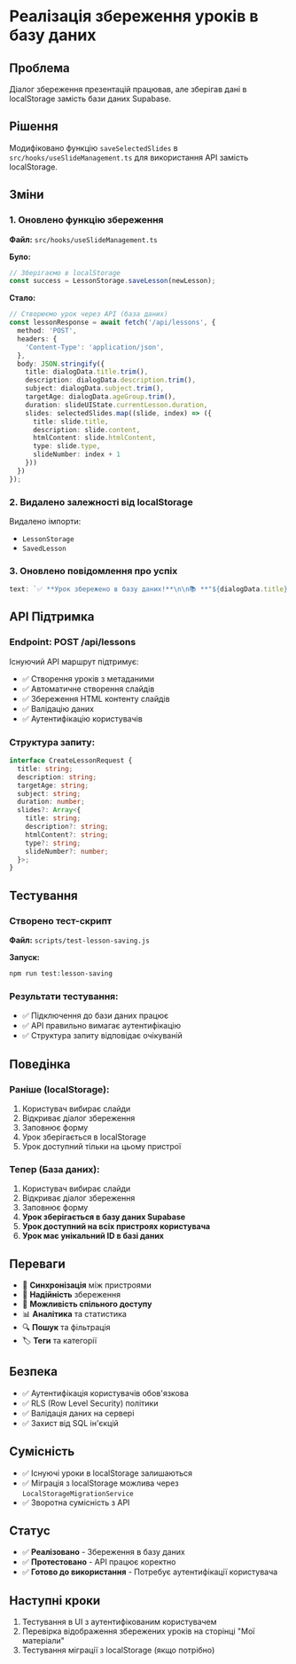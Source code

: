 # Реалізація збереження уроків в базу даних

## Проблема
Діалог збереження презентацій працював, але зберігав дані в localStorage замість бази даних Supabase.

## Рішення
Модифіковано функцію `saveSelectedSlides` в `src/hooks/useSlideManagement.ts` для використання API замість localStorage.

## Зміни

### 1. Оновлено функцію збереження
**Файл:** `src/hooks/useSlideManagement.ts`

**Було:**
```typescript
// Зберігаємо в localStorage
const success = LessonStorage.saveLesson(newLesson);
```

**Стало:**
```typescript
// Створюємо урок через API (база даних)
const lessonResponse = await fetch('/api/lessons', {
  method: 'POST',
  headers: {
    'Content-Type': 'application/json',
  },
  body: JSON.stringify({
    title: dialogData.title.trim(),
    description: dialogData.description.trim(),
    subject: dialogData.subject.trim(),
    targetAge: dialogData.ageGroup.trim(),
    duration: slideUIState.currentLesson.duration,
    slides: selectedSlides.map((slide, index) => ({
      title: slide.title,
      description: slide.content,
      htmlContent: slide.htmlContent,
      type: slide.type,
      slideNumber: index + 1
    }))
  })
});
```

### 2. Видалено залежності від localStorage
Видалено імпорти:
- `LessonStorage` 
- `SavedLesson`

### 3. Оновлено повідомлення про успіх
```typescript
text: `✅ **Урок збережено в базу даних!**\n\n📚 **"${dialogData.title}"** успішно додано до ваших матеріалів.\n\n📊 **Збережено слайдів:** ${selectedSlides.length}\n\n🎯 Ви можете знайти урок на сторінці [Мої матеріали](/materials).`
```

## API Підтримка

### Endpoint: POST /api/lessons
Існуючий API маршрут підтримує:
- ✅ Створення уроків з метаданими
- ✅ Автоматичне створення слайдів
- ✅ Збереження HTML контенту слайдів
- ✅ Валідацію даних
- ✅ Аутентифікацію користувачів

### Структура запиту:
```typescript
interface CreateLessonRequest {
  title: string;
  description: string;
  targetAge: string;
  subject: string;
  duration: number;
  slides?: Array<{
    title: string;
    description?: string;
    htmlContent?: string;
    type?: string;
    slideNumber?: number;
  }>;
}
```

## Тестування

### Створено тест-скрипт
**Файл:** `scripts/test-lesson-saving.js`

**Запуск:**
```bash
npm run test:lesson-saving
```

### Результати тестування:
- ✅ Підключення до бази даних працює
- ✅ API правильно вимагає аутентифікацію
- ✅ Структура запиту відповідає очікуваній

## Поведінка

### Раніше (localStorage):
1. Користувач вибирає слайди
2. Відкриває діалог збереження
3. Заповнює форму
4. Урок зберігається в localStorage
5. Урок доступний тільки на цьому пристрої

### Тепер (База даних):
1. Користувач вибирає слайди
2. Відкриває діалог збереження
3. Заповнює форму
4. **Урок зберігається в базу даних Supabase**
5. **Урок доступний на всіх пристроях користувача**
6. **Урок має унікальний ID в базі даних**

## Переваги
- 🔄 **Синхронізація** між пристроями
- 💾 **Надійність** збереження
- 👥 **Можливість спільного доступу**
- 📊 **Аналітика** та статистика
- 🔍 **Пошук** та фільтрація
- 🏷️ **Теги** та категорії

## Безпека
- ✅ Аутентифікація користувачів обов'язкова
- ✅ RLS (Row Level Security) політики
- ✅ Валідація даних на сервері
- ✅ Захист від SQL ін'єкцій

## Сумісність
- ✅ Існуючі уроки в localStorage залишаються
- ✅ Міграція з localStorage можлива через `LocalStorageMigrationService`
- ✅ Зворотна сумісність з API

## Статус
- ✅ **Реалізовано** - Збереження в базу даних
- ✅ **Протестовано** - API працює коректно
- ✅ **Готово до використання** - Потребує аутентифікації користувача

## Наступні кроки
1. Тестування в UI з аутентифікованим користувачем
2. Перевірка відображення збережених уроків на сторінці "Мої матеріали"
3. Тестування міграції з localStorage (якщо потрібно) 